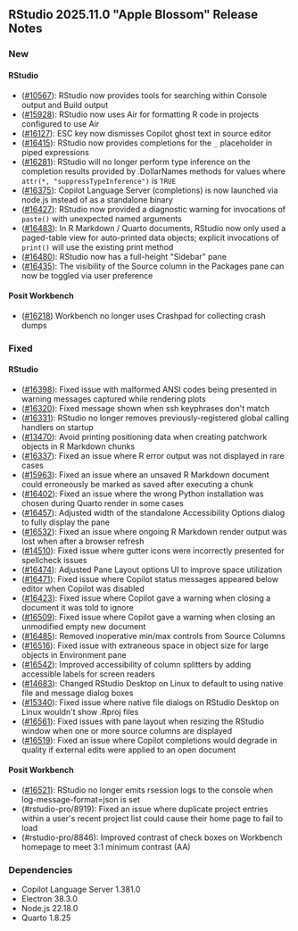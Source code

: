 ## RStudio 2025.11.0 "Apple Blossom" Release Notes

### New
#### RStudio
- ([#10567](https://github.com/rstudio/rstudio/issues/10567)): RStudio now provides tools for searching within Console output and Build output
- ([#15928](https://github.com/rstudio/rstudio/issues/15928)): RStudio now uses Air for formatting R code in projects configured to use Air
- ([#16127](https://github.com/rstudio/rstudio/issues/16127)): ESC key now dismisses Copilot ghost text in source editor
- ([#16415](https://github.com/rstudio/rstudio/issues/16415)): RStudio now provides completions for the `_` placeholder in piped expressions
- ([#16281](https://github.com/rstudio/rstudio/issues/16281)): RStudio will no longer perform type inference on the completion results provided by .DollarNames methods for values where `attr(*, "suppressTypeInference")` is `TRUE`
- ([#16375](https://github.com/rstudio/rstudio/issues/16375)): Copilot Language Server (completions) is now launched via node.js instead of as a standalone binary
- ([#16427](https://github.com/rstudio/rstudio/issues/16427)): RStudio now provided a diagnostic warning for invocations of `paste()` with unexpected named arguments
- ([#16483](https://github.com/rstudio/rstudio/issues/16483)): In R Markdown / Quarto documents, RStudio now only used a paged-table view for auto-printed data objects; explicit invocations of `print()` will use the existing print method
- ([#16480](https://github.com/rstudio/rstudio/issues/16480)): RStudio now has a full-height "Sidebar" pane
- ([#16435](https://github.com/rstudio/rstudio/issues/16435)): The visibility of the Source column in the Packages pane can now be toggled via user preference

#### Posit Workbench
- ([#16218](https://github.com/rstudio/rstudio/issues/16218)) Workbench no longer uses Crashpad for collecting crash dumps

### Fixed
#### RStudio

- ([#16398](https://github.com/rstudio/rstudio/issues/16398)): Fixed issue with malformed ANSI codes being presented in warning messages captured while rendering plots
- ([#16320](https://github.com/rstudio/rstudio/issues/16320)): Fixed message shown when ssh keyphrases don't match
- ([#16331](https://github.com/rstudio/rstudio/issues/16331)): RStudio no longer removes previously-registered global calling handlers on startup
- ([#13470](https://github.com/rstudio/rstudio/issues/13470)): Avoid printing positioning data when creating patchwork objects in R Markdown chunks
- ([#16337](https://github.com/rstudio/rstudio/issues/16337)): Fixed an issue where R error output was not displayed in rare cases
- ([#15963](https://github.com/rstudio/rstudio/issues/15963)): Fixed an issue where an unsaved R Markdown document could erroneously be marked as saved after executing a chunk
- ([#16402](https://github.com/rstudio/rstudio/issues/16402)): Fixed an issue where the wrong Python installation was chosen during Quarto render in some cases
- ([#16457](https://github.com/rstudio/rstudio/issues/16457)): Adjusted width of the standalone Accessibility Options dialog to fully display the pane
- ([#16532](https://github.com/rstudio/rstudio/issues/16352)): Fixed an issue where ongoing R Markdown render output was lost when after a browser refresh
- ([#14510](https://github.com/rstudio/rstudio/issues/14510)): Fixed issue where gutter icons were incorrectly presented for spellcheck issues
- ([#16474](https://github.com/rstudio/rstudio/issues/16474)): Adjusted Pane Layout options UI to improve space utilization
- ([#16471](https://github.com/rstudio/rstudio/issues/16471)): Fixed issue where Copilot status messages appeared below editor when Copilot was disabled
- ([#16423](https://github.com/rstudio/rstudio/issues/16423)): Fixed issue where Copilot gave a warning when closing a document it was told to ignore
- ([#16509](https://github.com/rstudio/rstudio/issues/16509)): Fixed issue where Copilot gave a warning when closing an unmodified empty new document
- ([#16485](https://github.com/rstudio/rstudio/issues/16485)): Removed inoperative min/max controls from Source Columns
- ([#16516](https://github.com/rstudio/rstudio/issues/16516)): Fixed issue with extraneous space in object size for large objects in Environment pane
- ([#16542](https://github.com/rstudio/rstudio/issues/16542)): Improved accessibility of column splitters by adding accessible labels for screen readers
- ([#14683](https://github.com/rstudio/rstudio/issues/14683)): Changed RStudio Desktop on Linux to default to using native file and message dialog boxes
- ([#15340](https://github.com/rstudio/rstudio/issues/15340)): Fixed issue where native file dialogs on RStudio Desktop on Linux wouldn't show .Rproj files
- ([#16561](https://github.com/rstudio/rstudio/issues/16561)): Fixed issues with pane layout when resizing the RStudio window when one or more source columns are displayed
- ([#16519](https://github.com/rstudio/rstudio/issues/16519)): Fixed an issue where Copilot completions would degrade in quality if external edits were applied to an open document

#### Posit Workbench

- ([#16521](https://github.com/rstudio/rstudio/issues/16521)): RStudio no longer emits rsession logs to the console when log-message-format=json is set
- (#rstudio-pro/8919): Fixed an issue where duplicate project entries within a user's recent project list could cause their home page to fail to load
- (#rstudio-pro/8846): Improved contrast of check boxes on Workbench homepage to meet 3:1 minimum contrast (AA)

### Dependencies
- Copilot Language Server 1.381.0
- Electron 38.3.0
- Node.js 22.18.0
- Quarto 1.8.25
